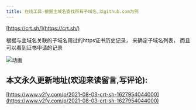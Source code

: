 ```yaml
---
title: 在线工具-根据主域名查找所有子域名,以github.com为例
---
```




[https://crt.sh/](https://crt.sh/)

根据与主域名关联的子域名用过的https证书历史记录， 来确定子域名列表， 而且可以看到证书申请的记录



![动画](https://cdn.fangyuanxiaozhan.com/assets/1627954636721E1YcK550.gif)





## 本文永久更新地址(欢迎来读留言,写评论):

[https://www.v2fy.com/p/2021-08-03-crt-sh-1627954044000](https://www.v2fy.com/p/2021-08-03-crt-sh-1627954044000)